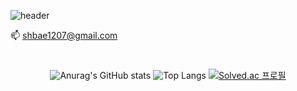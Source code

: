 ![header](https://capsule-render.vercel.app/api?type=waving&color=gradient&customColorList=28&text=Welcome!&height=300)

📫 shbae1207@gmail.com
#
<!--
**Esocle/Esocle** is a ✨ _special_ ✨ repository because its `README.md` (this file) appears on your GitHub profile.

Here are some ideas to get you started:

- 🔭 I’m currently working on ...
- 🌱 I’m currently learning ...
- 👯 I’m looking to collaborate on ...
- 🤔 I’m looking for help with ...
- 💬 Ask me about ...
- 📫 How to reach me: ...
- 😄 Pronouns: ...
- ⚡ Fun fact: ...
-->
<div align="center">

![Anurag's GitHub stats](https://github-readme-stats.vercel.app/api?username=Esocle&show_icons=true&theme=buefy)
![Top Langs](https://github-readme-stats.vercel.app/api/top-langs/?username=6810779s&layout=compact&theme=buefy)
[![Solved.ac
프로필](http://mazassumnida.wtf/api/generate_badge?boj=shbae1207)](https://solved.ac/shbae1207)
</div>

